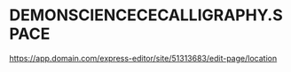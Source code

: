 # DEMONSCIENCECECALLIGRAPHY.SPACE
https://app.domain.com/express-editor/site/51313683/edit-page/location
